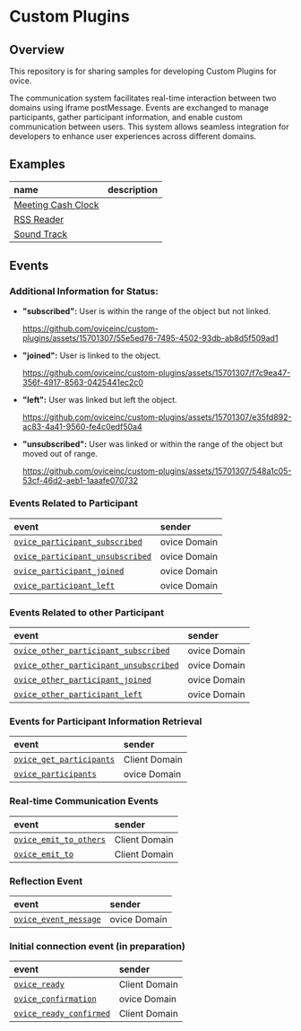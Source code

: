 # Custom Plugins

## **Overview**

This repository is for sharing samples for developing Custom Plugins for ovice.

The communication system facilitates real-time interaction between two domains using iframe postMessage. Events are exchanged to manage participants, gather participant information, and enable custom communication between users. This system allows seamless integration for developers to enhance user experiences across different domains.

## **Examples**

| name                                       | description |
| :----------------------------------------- | :---------- |
| [Meeting Cash Clock](./meeting-cash-clock) |             |
| [RSS Reader](./rss-reader)                 |             |
| [Sound Track](./soundtrack/)               |             |

## **Events**

### **Additional Information for Status:**

- **"subscribed":** User is within the range of the object but not linked.

    https://github.com/oviceinc/custom-plugins/assets/15701307/55e5ed76-7495-4502-93db-ab8d5f509ad1


- **"joined":** User is linked to the object.

    https://github.com/oviceinc/custom-plugins/assets/15701307/f7c9ea47-356f-4917-8563-0425441ec2c0


- **"left":** User was linked but left the object.

    https://github.com/oviceinc/custom-plugins/assets/15701307/e35fd892-ac83-4a41-9560-fe4c0edf50a4


- **"unsubscribed":** User was linked or within the range of the object but moved out of range.

    https://github.com/oviceinc/custom-plugins/assets/15701307/548a1c05-53cf-46d2-aeb1-1aaafe070732



### **Events Related to Participant**

| event                                                                                                         | sender       |
| :------------------------------------------------------------------------------------------------------------ | :----------- |
| [`ovice_participant_subscribed`](./docs/technical_details_for_developers.md#ovice_participant_subscribed)     | ovice Domain |
| [`ovice_participant_unsubscribed`](./docs/technical_details_for_developers.md#ovice_participant_unsubscribed) | ovice Domain |
| [`ovice_participant_joined`](./docs/technical_details_for_developers.md#ovice_participant_joined)             | ovice Domain |
| [`ovice_participant_left`](./docs/technical_details_for_developers.md#ovice_participant_left)                 | ovice Domain |

### **Events Related to other Participant**

| event                                                                                                                     | sender       |
| :------------------------------------------------------------------------------------------------------------------------ | :----------- |
| [`ovice_other_participant_subscribed`](./docs/technical_details_for_developers.md#ovice_other_participant_subscribed)     | ovice Domain |
| [`ovice_other_participant_unsubscribed`](./docs/technical_details_for_developers.md#ovice_other_participant_unsubscribed) | ovice Domain |
| [`ovice_other_participant_joined`](./docs/technical_details_for_developers.md#ovice_other_participant_joined)             | ovice Domain |
| [`ovice_other_participant_left`](./docs/technical_details_for_developers.md#ovice_other_participant_left)                 | ovice Domain |

### **Events for Participant Information Retrieval**

| event                                                                                         | sender        |
| :-------------------------------------------------------------------------------------------- | :------------ |
| [`ovice_get_participants`](./docs/technical_details_for_developers.md#ovice_get_participants) | Client Domain |
| [`ovice_participants`](./docs/technical_details_for_developers.md#ovice_participants)         | ovice Domain  |

### Real-time Communication Events

| event                                                                                     | sender        |
| :---------------------------------------------------------------------------------------- | :------------ |
| [`ovice_emit_to_others`](./docs/technical_details_for_developers.md#ovice_emit_to_others) | Client Domain |
| [`ovice_emit_to`](./docs/technical_details_for_developers.md#ovice_emit_to)               | Client Domain |

### Reflection Event

| event                                                                                   | sender       |
| :-------------------------------------------------------------------------------------- | :----------- |
| [`ovice_event_message`](./docs/technical_details_for_developers.md#ovice_event_message) | ovice Domain |

### Initial connection event (in preparation)

| event                                                                                       | sender        |
| :------------------------------------------------------------------------------------------ | :------------ |
| [`ovice_ready`](./docs/technical_details_for_developers.md#ovice_ready)                     | Client Domain |
| [`ovice_confirmation`](./docs/technical_details_for_developers.md#ovice_confirmation)       | ovice Domain  |
| [`ovice_ready_confirmed`](./docs/technical_details_for_developers.md#ovice_ready_confirmed) | Client Domain |
